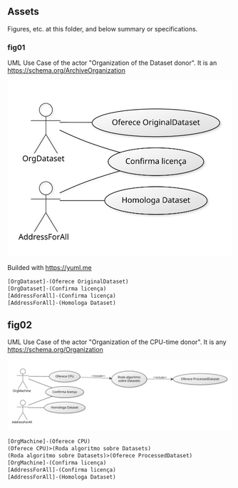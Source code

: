 ## Assets 
Figures, etc. at this folder, and below summary or specifications.

### fig01

UML Use Case of the actor "Organization of the Dataset donor". It is an https://schema.org/ArchiveOrganization
  
![](fig01-actor-OrgDataset.svg)

Builded with https://yuml.me
```
[OrgDataset]-(Oferece OriginalDataset)
[OrgDataset]-(Confirma licença)
[AddressForAll]-(Confirma licença)
[AddressForAll]-(Homologa Dataset)
```

## fig02
UML Use Case of the actor "Organization of the CPU-time donor". It is any https://schema.org/Organization

![](fig02-actor-OrgMachine.svg)
```
[OrgMachine]-(Oferece CPU)
(Oferece CPU)>(Roda algoritmo sobre Datasets)
(Roda algoritmo sobre Datasets)>(Oferece ProcessedDataset)
[OrgMachine]-(Confirma licença)
[AddressForAll]-(Confirma licença)
[AddressForAll]-(Homologa Dataset)
```

